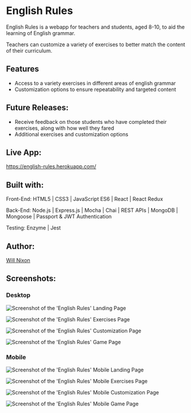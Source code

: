 English Rules
=================
English Rules is a webapp for teachers and students, aged 8-10, to aid the learning of English grammar.

Teachers can customize a variety of exercises to better match the content of their curriculum.



Features
--------

* Access to a variety exercises in different areas of english grammar
* Customization options to ensure repeatability and targeted content



Future Releases:
---------------

* Receive feedback on those students who have completed their exercises, along with how well they fared
* Additional exercises and customization options



Live App:
---------

https://english-rules.herokuapp.com/



Built with:
-----------

Front-End: HTML5 | CSS3 | JavaScript ES6 | React | React Redux

Back-End: Node.js | Express.js | Mocha | Chai | REST APIs | MongoDB | Mongoose | Passport & JWT Authentication

Testing: Enzyme | Jest



Author:
------

[Will Nixon](https://www.willnixon.tech)



Screenshots:
-----------

### Desktop

![Screenshot of the 'English Rules' Landing Page](/public/homepage.png)

![Screenshot of the 'English Rules' Exercises Page](/public/exercisespage.png)

![Screenshot of the 'English Rules' Customization Page](/public/editpage.png)

![Screenshot of the 'English Rules' Game Page](/public/landingpage1.png)


### Mobile

![Screenshot of the 'English Rules' Mobile Landing Page](/public/home-mobile.png)

![Screenshot of the 'English Rules' Mobile Exercises Page](/public/exercises-mobile.png)

![Screenshot of the 'English Rules' Mobile Customization Page](/public/edit-mobile.png)

![Screenshot of the 'English Rules' Mobile Game Page](/public/game-mobile.png)
